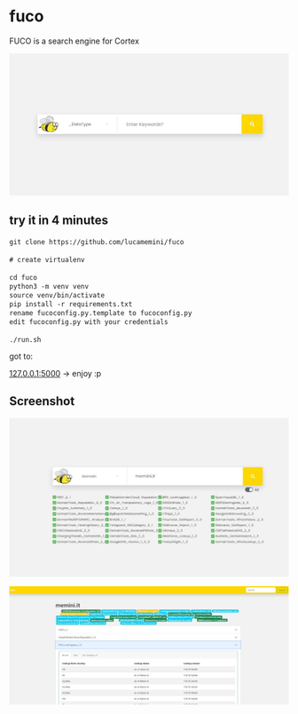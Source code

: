 # fuco
FUCO is a search engine for Cortex 

![FUCO](https://github.com/lucamemini/fuco/blob/master/img/fuco_main.jpg?raw=true)

## try it in 4 minutes
```
git clone https://github.com/lucamemini/fuco

# create virtualenv

cd fuco
python3 -m venv venv
source venv/bin/activate
pip install -r requirements.txt
rename fucoconfig.py.template to fucoconfig.py
edit fucoconfig.py with your credentials

./run.sh
```

got to:

[127.0.0.1:5000](http://127.0.0.1:5000) -> enjoy :p

## Screenshot

![FUCO SEARCH](https://github.com/lucamemini/fuco/blob/master/img/fuco_search.jpg?raw=true)

![FUCO RESULT](https://github.com/lucamemini/fuco/blob/master/img/fuco_result.jpg?raw=true)
